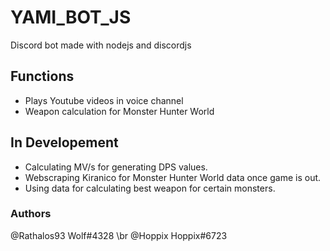 # YAMI_BOT_JS
Discord bot made with nodejs and discordjs

## Functions
- Plays Youtube videos in voice channel
- Weapon calculation for Monster Hunter World

## In Developement
- Calculating MV/s for generating DPS values.
- Webscraping Kiranico for Monster Hunter World data once game is out.
- Using data for calculating best weapon for certain monsters.

### Authors
@Rathalos93 Wolf#4328 \br
@Hoppix Hoppix#6723

